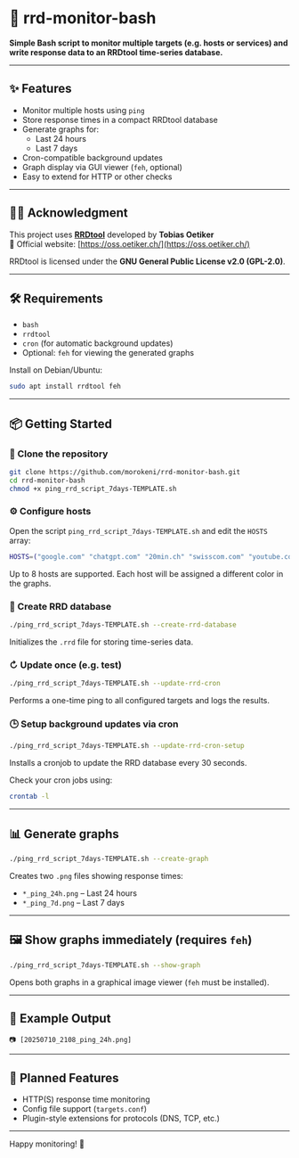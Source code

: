 # 📡 rrd-monitor-bash

**Simple Bash script to monitor multiple targets (e.g. hosts or services) and write response data to an RRDtool time-series database.**

&#x20;

---

## ✨ Features

- Monitor multiple hosts using `ping`
- Store response times in a compact RRDtool database
- Generate graphs for:
  - Last 24 hours
  - Last 7 days
- Cron-compatible background updates
- Graph display via GUI viewer (`feh`, optional)
- Easy to extend for HTTP or other checks

---

## 👨‍🔬 Acknowledgment

This project uses [**RRDtool**](https://oss.oetiker.ch/rrdtool/) developed by **Tobias Oetiker**\
🔗 Official website: [https://oss.oetiker.ch/](https://oss.oetiker.ch/)

RRDtool is licensed under the **GNU General Public License v2.0 (GPL-2.0)**.

---

## 🛠️ Requirements

- `bash`
- `rrdtool`
- `cron` (for automatic background updates)
- Optional: `feh` for viewing the generated graphs

Install on Debian/Ubuntu:

```bash
sudo apt install rrdtool feh
```

---

## 📦 Getting Started

### 📁 Clone the repository

```bash
git clone https://github.com/morokeni/rrd-monitor-bash.git
cd rrd-monitor-bash
chmod +x ping_rrd_script_7days-TEMPLATE.sh
```

### ⚙️ Configure hosts

Open the script `ping_rrd_script_7days-TEMPLATE.sh` and edit the `HOSTS` array:

```bash
HOSTS=("google.com" "chatgpt.com" "20min.ch" "swisscom.com" "youtube.com")

```

Up to 8 hosts are supported. Each host will be assigned a different color in the graphs.

### 📂 Create RRD database

```bash
./ping_rrd_script_7days-TEMPLATE.sh --create-rrd-database
```

Initializes the `.rrd` file for storing time-series data.

### ↻ Update once (e.g. test)

```bash
./ping_rrd_script_7days-TEMPLATE.sh --update-rrd-cron
```

Performs a one-time ping to all configured targets and logs the results.

### 🕒 Setup background updates via cron

```bash
./ping_rrd_script_7days-TEMPLATE.sh --update-rrd-cron-setup
```

Installs a cronjob to update the RRD database every 30 seconds.

Check your cron jobs using:

```bash
crontab -l
```

---

## 📊 Generate graphs

```bash
./ping_rrd_script_7days-TEMPLATE.sh --create-graph
```

Creates two `.png` files showing response times:

- `*_ping_24h.png` – Last 24 hours
- `*_ping_7d.png` – Last 7 days

---

## 🖼️ Show graphs immediately (requires `feh`)

```bash
./ping_rrd_script_7days-TEMPLATE.sh --show-graph
```

Opens both graphs in a graphical image viewer (`feh` must be installed).

---
 
## 🧪 Example Output


```text
📷 [20250710_2108_ping_24h.png]
```

---

## 🔮 Planned Features

- HTTP(S) response time monitoring
- Config file support (`targets.conf`)
- Plugin-style extensions for protocols (DNS, TCP, etc.)

---

Happy monitoring! 🌟
